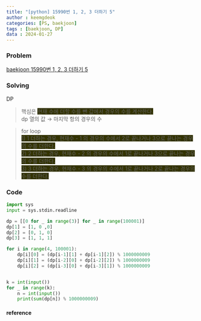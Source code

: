 ```yaml
---
title: "[python] 15990번 1, 2, 3 더하기 5"
author : keemgdeok
categories: [PS, baekjoon]
tags : [baekjoon, DP]
data : 2024-01-27
---
```



### Problem
[baekjoon 15990번 1, 2, 3 더하기 5](https://www.acmicpc.net/problem/15990)


### Solving
DP 
> 핵심은 <span style="background-color:#333300"> 현재 수에 더할 수를 뺀 값에서 경우의 수를 계산한다.  </span>  
> dp 열의 값 → 마지막 항의 경우의 수  

> for loop  
> <span style="background-color:#333300"> 1\) 1 더하는 경우, 현재수 - 1 의 경우의 수에서 2로 끝나거나 3으로 끝나는 경우의 수를 더한다. </span>  
> <span style="background-color:#333300"> 2\) 2 더하는 경우, 현재수 - 2 의 경우의 수에서 1로 끝나거나 3으로 끝나는 경우의 수를 더한다.  </span>  
> <span style="background-color:#333300"> 3\) 3 더하는 경우, 현재수 - 3 의 경우의 수에서 1로 끝나거나 2로 끝나는 경우의 수를 더한다. </span>



### Code
```py
import sys
input = sys.stdin.readline

dp = [[0 for _ in range(3)] for _ in range(100001)]
dp[1] = [1, 0 ,0]
dp[2] = [0, 1, 0]
dp[3] = [1, 1, 1] 

for i in range(4, 100001):
    dp[i][0] = (dp[i-1][1] + dp[i-1][2]) % 1000000009
    dp[i][1] = (dp[i-2][0] + dp[i-2][2]) % 1000000009
    dp[i][2] = (dp[i-3][0] + dp[i-3][1]) % 1000000009


k = int(input())
for _ in range(k):
    n = int(input())
    print(sum(dp[n]) % 1000000009)

```


#### reference

